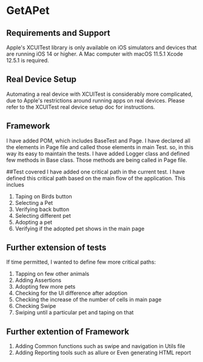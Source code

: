 # GetAPet

## Requirements and Support

Apple's XCUITest library is only available on iOS simulators and devices that are running iOS 14 or higher.
A Mac computer with macOS 11.5.1 
Xcode 12.5.1 is required.

## Real Device Setup
Automating a real device with XCUITest is considerably more complicated, due to Apple's restrictions around running apps on real devices. Please refer to the XCUITest real device setup doc for instructions.

## Framework
I have added POM, which includes BaseTest and Page. 
I have declared all the elements in Page file and called those elements in main Test. so, in this way its easy to maintain the tests.
I have added Logger class and defined few methods in Base class. Those methods are being called in Page file.

##Test covered
I have added one critical path in the current test. I have defined this critical path based on the main flow of the application. This inclues
  1. Taping on Birds button
  2. Selecting a Pet
  3. Verifying back button
  4. Selecting different pet
  5. Adopting a pet
  6. Verifying if the adopted pet shows in the main page


## Further extension of tests 

If time permitted, I wanted to define few more critical paths:
  1. Tapping on few other animals
  2. Adding Assertions
  3. Adopting few more pets
  4. Checking for the UI difference after adoption
  5. Checking the increase of the number of cells in main page
  6. Checking Swipe
  7. Swiping until a particular pet and taping on that

## Further extention of Framework
  1. Adding Common functions such as swipe and navigation in Utils file
  2. Adding Reporting tools such as allure or Even generating HTML report 
 




